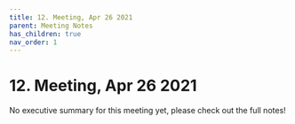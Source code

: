 ```yaml
---
title: 12. Meeting, Apr 26 2021
parent: Meeting Notes
has_children: true
nav_order: 1
---
```


# 12. Meeting, Apr 26 2021

No executive summary for this meeting yet, please check out the full notes!